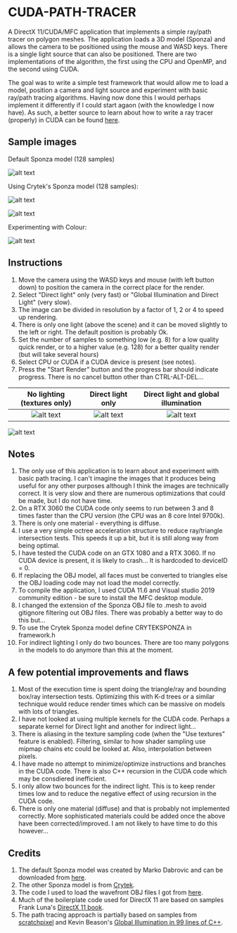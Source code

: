 # CUDA-PATH-TRACER

A DirectX 11/CUDA/MFC application that implements a simple ray/path tracer on polygon meshes. The application loads a 3D model (Sponza) and allows the camera to be positioned using the mouse and WASD keys. There is a single light source that can also be positioned. There are two implementations of the algorithm, the first using the CPU and OpenMP, and the second using CUDA.

The goal was to write a simple test framework that would allow me to load a model, position a camera and light source and experiment with basic ray/path tracing algorithms. Having now done this I would perhaps implement it differently if I could start agaon (with the knowledge I now have). As such, a better source to learn about how to write a ray tracer (properly) in CUDA can be found [here](https://developer.nvidia.com/blog/accelerated-ray-tracing-cuda/).

## Sample images

Default Sponza model (128 samples)

![alt text](https://github.com/JohnLeber/MFC-Path-Tracer/blob/master/Images/128Global2.png)

Using Crytek's Sponza model (128 samples):

![alt text](https://github.com/JohnLeber/MFC-Path-Tracer/blob/master/Images/Image_grey_128.png)

![alt text](https://github.com/JohnLeber/MFC-Path-Tracer/blob/master/Images/Image_N128_Upper2.png)



Experimenting with Colour:

![alt text](https://github.com/JohnLeber/MFC-Path-Tracer/blob/master/Images/Image_N128_Upper.png)


## Instructions

1) Move the camera using the WASD keys and mouse (with left button down) to position the camera in the correct place for the render.
2) Select "Direct light" only (very fast) or "Global Illumination and Direct Light" (very slow).
3) The image can be divided in resolution by a factor of 1, 2 or 4 to speed up rendering.
4) There is only one light (above the scene) and it can be moved slightly to the left or right. The default position is probably Ok.
5) Set the number of samples to something low (e.g. 8) for a low quality quick render, or to a higher value (e.g. 128) for a better quality render (but will take several hours)
6) Select CPU or CUDA if a CUDA device is present (see notes).
7) Press the "Start Render" button and the progress bar should indicate progress. There is no cancel button other than CTRL-ALT-DEL...

No lighting (textures only)         | Direct light only         |  Direct light and global illumination
:-------------------------:|:-------------------------:|:-------------------------:
![alt text](https://github.com/JohnLeber/MFC-Path-Tracer/blob/master/Images/NoLighting.png) | ![alt text](https://github.com/JohnLeber/MFC-Path-Tracer/blob/master/Images/128Direct2.png) | ![alt text](https://github.com/JohnLeber/MFC-Path-Tracer/blob/master/Images/128Global2.png) 

![alt text](https://github.com/JohnLeber/MFC-Path-Tracer/blob/master/Images/Screenshot.png)



## Notes

1) The only use of this application is to learn about and experiment with basic path tracing. I can't imagine the images that it produces being useful for any other purposes although I think the images are technically correct. It is very slow and there are numerous optimizations that could be made, but I do not have time.
2) On a RTX 3060 the CUDA code only seems to run between 3 and 8 times faster than the CPU version (the CPU was an 8 core Intel 9700k).
3) There is only one material - everything is diffuse.
4) I use a very simple octree acceleration structure to reduce ray/triangle intersection tests. This speeds it up a bit, but it is still along way from being optimal.
5) I have tested the CUDA code on an GTX 1080 and a RTX 3060. If no CUDA device is present, it is likely to crash... It is hardcoded to deviceID = 0.
6) If replacing the OBJ model, all faces must be converted to triangles else the OBJ loading code may not load the model correctly.
7) To compile the application, I used CUDA 11.6 and Visual studio 2019 community edition - be sure to install the MFC desktop module.
8) I changed the extension of the Sponza OBJ file to .mesh to avoid gitignore filtering out OBJ files. There was probably a better way to do this but...
9) To use the Crytek Sponza model define CRYTEKSPONZA in framework.h
10) For indirect lighting I only do two bounces. There are too many polygons in the models to do anymore than this at the moment.

## A few potential improvements and flaws

1) Most of the execution time is spent doing the triangle/ray and bounding box/ray intersection tests. Optimizing this with K-d trees or a similar technique would reduce render times which can be massive on models with lots of triangles.
2) I have not looked at using multiple kernels for the CUDA code. Perhaps a separate kernel for Direct light and another for indirect light...
3) There is aliasing in the texture sampling code (when the "Use textures" feature is enabled). Filtering, similar to how shader sampling use mipmap chains etc could be looked at. Also, interpolation between pixels.
4) I have made no attempt to minimize/optimize instructions and branches in the CUDA code. There is also C++ recursion in the CUDA code which may be consdiered inefficient.
5) I only allow two bounces for the indirect light. This is to keep render times low and to reduce the negative effect of using recursion in the CUDA code.
6) There is only one material (diffuse) and that is probably not implemented correctly. More sophisticated materials could be added once the above have been corrected/improved. I am not likely to have time to do this however...


## Credits

1) The default Sponza model was created by Marko Dabrovic and can be downloaded from [here](http://hdri.cgtechniques.com/~sponza/files/). 
2) The other Sponza model is from [Crytek](https://www.crytek.com/cryengine).
3) The code I used to load the wavefront OBJ files I got from [here](http://code-section.com/blog/dx9-obj-loader).
4) Much of the boilerplate code used for DirectX 11 are based on samples Frank Luna's [DirectX 11 book](https://www.amazon.com/Introduction-3D-Game-Programming-DirectX/dp/1936420228).
5) The path tracing approach is partially based on samples from [scratchpixel]( https://www.scratchapixel.com/lessons/3d-basic-rendering/global-illumination-path-tracing) and Kevin Beason's [Global Illumination in 99 lines of C++](https://www.kevinbeason.com/smallpt/).

